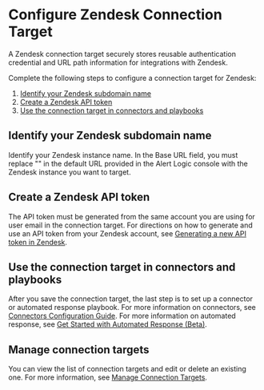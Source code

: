 # Configure Zendesk Connection Target

A Zendesk connection target securely stores reusable authentication credential and URL path information for integrations with Zendesk.

Complete the following steps to  configure a connection target for Zendesk:

1. [Identify your Zendesk subdomain name](#IdentifyyourJirabasetargetURL)
2. [Create a Zendesk API token](#CreateaZendeskAPItoken)
3. [Use the connection target in connectors and playbooks](#Usetheconnectiontargetinconnectorsandplaybooks)

## Identify your Zendesk subdomain name

Identify your Zendesk instance name. In the Base URL field, you must replace "<myinstance>" in the default URL provided in the Alert Logic console with the Zendesk instance  you want to target.

## Create a Zendesk API token

The API token must be generated from the  same account you are using for user email in the connection target. For directions on how to generate and use an API token from your Zendesk account, see [Generating a new API token in Zendesk](https://support.zendesk.com/hc/en-us/articles/226022787-Generating-a-new-API-token-).

## Use the connection target in connectors and playbooks

After you save the connection target, the last step is to set up a connector or automated response playbook. For more information on connectors, see [Connectors Configuration Guide](../../../Z-Sandbox/bbaskin/connectors-beta/connectors.md). For more information on automated response, see [Get Started with Automated Response (Beta)](../../../respond/automated-response.md).

## Manage connection targets

You can view the list of connection targets and edit or delete an existing one. For more information, see [Manage Connection Targets](../../../Z-Sandbox/bbaskin/connectors-beta/connection-targets/manage-connection-targets.md).
